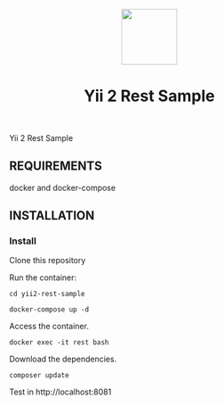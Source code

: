 <p align="center">
    <a href="https://github.com/yiisoft" target="_blank">
        <img src="https://avatars0.githubusercontent.com/u/993323" height="100px">
    </a>
    <h1 align="center">Yii 2 Rest Sample</h1>
    <br>
</p>

Yii 2 Rest Sample


REQUIREMENTS
------------

docker and docker-compose


INSTALLATION
------------

### Install 

Clone this repository

Run the container:

~~~
cd yii2-rest-sample

docker-compose up -d
~~~

Access the container.

~~~
docker exec -it rest bash
~~~

Download the dependencies.

~~~
composer update
~~~


Test in http://localhost:8081